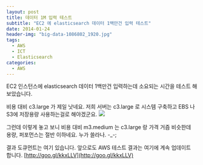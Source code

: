 ```yaml
---
layout: post
title: 데이터 1M 입력 테스트
subtitle: "EC2 에 elasticsearch 데이터 1백만건 입력 테스트"
date: 2014-01-24
header-img: "big-data-1086802_1920.jpg"
tags:
  - AWS
  - ICT
  - Elasticsearch
categories:
  - AWS
---
```


EC2 인스턴스에 elasticsearch 데이터 1백만건 입력하는데 소요되는 시간을 테스트 해 보았습니다.

비용 대비 c3.large 가 제일 낫네요. 저희 서버는 c3.large 로 시스템 구축하고 EBS 나 S3에 저장용량 사용하는걸로 해야겠군요.
![](test.png)

그런데 이렇게 놓고 보니 비용 대비 m3.medium 는 c3.large 랑 가격 거즘 비슷한데 용량, 퍼포먼스는 절반 이하네요. 누가 쓸라나. -_-;

결과 도큐먼트는 여기 있습니다. 앞으로도 AWS 테스트 결과는 여기에 계속 업데이트 합니다.
[http://goo.gl/kkxLLV](http://goo.gl/kkxLLV)